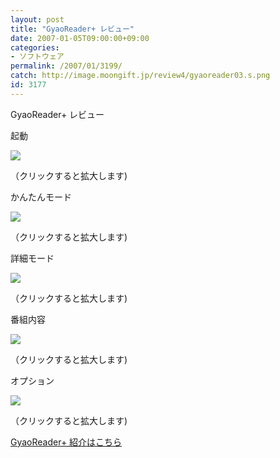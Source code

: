 ```yaml
---
layout: post
title: "GyaoReader+ レビュー"
date: 2007-01-05T09:00:00+09:00
categories:
- ソフトウェア
permalink: /2007/01/3199/
catch: http://image.moongift.jp/review4/gyaoreader03.s.png
id: 3177
---
```

GyaoReader+ レビュー  
<!--more-->

起動

  

[![](http://image.moongift.jp/review4/gyaoreader01.s.png)](http://image.moongift.jp/review4/gyaoreader01.png)  
  
（クリックすると拡大します)

  

かんたんモード

  

[![](http://image.moongift.jp/review4/gyaoreader02.s.png)](http://image.moongift.jp/review4/gyaoreader02.png)  
  
（クリックすると拡大します)

  

詳細モード

  

[![](http://image.moongift.jp/review4/gyaoreader03.s.png)](http://image.moongift.jp/review4/gyaoreader03.png)  
  
（クリックすると拡大します)

  

番組内容

  

[![](http://image.moongift.jp/review4/gyaoreader04.s.png)](http://image.moongift.jp/review4/gyaoreader04.png)  
  
（クリックすると拡大します)

  

オプション

  

[![](http://image.moongift.jp/review4/gyaoreader05.s.png)](http://image.moongift.jp/review4/gyaoreader05.png)  
  
（クリックすると拡大します)

  

[GyaoReader+ 紹介はこちら](http://fw.moongift.jp/intro/i-3196.html)

